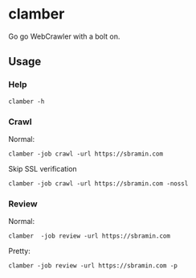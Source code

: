 # clamber 

Go go WebCrawler with a bolt on.

## Usage

### Help

    clamber -h

### Crawl
Normal:   

	clamber -job crawl -url https://sbramin.com
Skip SSL verification

    clamber -job crawl -url https://sbramin.com -nossl

### Review
Normal:

    clamber  -job review -url https://sbramin.com
Pretty:

    clamber -job review -url https://sbramin.com -p
